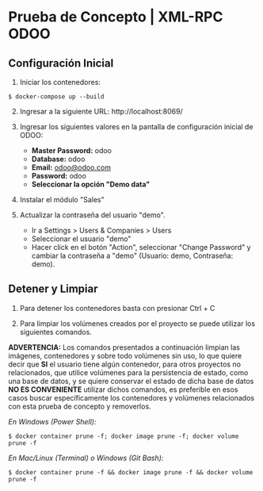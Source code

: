 # Prueba de Concepto | XML-RPC ODOO

## Configuración Inicial

1. Iniciar los contenedores:

```
$ docker-compose up --build
```

2. Ingresar a la siguiente URL: http://localhost:8069/

3. Ingresar los siguientes valores en la pantalla de configuración inicial de ODOO:
    - **Master Password:** odoo
    - **Database:** odoo
    - **Email:** odoo@odoo.com
    - **Password:** odoo
    - **Seleccionar la opción "Demo data"**

4. Instalar el módulo "Sales"

5. Actualizar la contraseña del usuario "demo".

    - Ir a Settings > Users & Companies > Users
    - Seleccionar el usuario "demo"
    - Hacer click en el botón "Action", seleccionar "Change Password" y cambiar la contraseña a "demo" (Usuario: demo, Contraseña: demo).


## Detener y Limpiar

1. Para detener los contenedores basta con presionar Ctrl + C

2. Para limpiar los volúmenes creados por el proyecto se puede utilizar los siguientes comandos.

**ADVERTENCIA:** Los comandos presentados a continuación limpian las imágenes, contenedores y sobre todo volúmenes sin uso, lo que quiere decir que **SI** el usuario tiene algún contenedor, para otros proyectos no relacionados, que utilice volúmenes para la persistencia de estado, como una base de datos, y se quiere conservar el estado de dicha base de datos **NO ES CONVENIENTE** utilizar dichos comandos, es preferible en esos casos buscar específicamente los contenedores y volúmenes relacionados con esta prueba de concepto y removerlos.

*En Windows (Power Shell):*

```
$ docker container prune -f; docker image prune -f; docker volume prune -f
```

*En Mac/Linux (Terminal) o Windows (Git Bash):*
```
$ docker container prune -f && docker image prune -f && docker volume prune -f
```